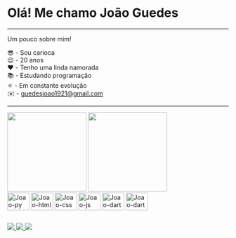 # Olá! Me chamo João Guedes
<hr>
Um pouco sobre mim!

😎 - Sou carioca <br>
😉 - 20 anos <br>
❤️ - Tenho uma linda namorada <br>
📚 - Estudando programação <br>
⚛️ - Em constante evolução <br>
✉️ - guedesjoao1921@gmail.com <br>
<hr>

<div>
  <img height="180cm" src="https://github-readme-stats.vercel.app/api?username=JoaoGuedes021&show_icons=true&theme=dracula"/>
  <img height="180cm" src="https://github-readme-stats.vercel.app/api/top-langs/?username=JoaoGuedes021&layout=compact&theme=dracula"/>
</div>

<div>
  <img align="center" alt="Joao-py" height="40" width="50" src="https://cdn.jsdelivr.net/gh/devicons/devicon@latest/icons/python/python-original.svg" />
  <img align="center" alt="Joao-html" height="40" width="50" src="https://cdn.jsdelivr.net/gh/devicons/devicon@latest/icons/html5/html5-original.svg" />
  <img align="center" alt="Joao-css" height="40" width="50" src="https://cdn.jsdelivr.net/gh/devicons/devicon@latest/icons/css3/css3-original.svg" />
  <img align="center" alt="Joao-js" height="40" width="50" src="https://cdn.jsdelivr.net/gh/devicons/devicon@latest/icons/javascript/javascript-original.svg" />
  <img align="center" alt="Joao-dart" height="40" width="50" src="https://cdn.jsdelivr.net/gh/devicons/devicon@latest/icons/dart/dart-original.svg" />
  <img align="center" alt="Joao-dart" height="40" width="50" src="https://cdn.jsdelivr.net/gh/devicons/devicon@latest/icons/flutter/flutter-original.svg" />
</div>

##

<div>
  <a href="https://www.instagram.com/guedex021/" target="_blank">
  <img src="https://img.shields.io/badge/Instagram-E4405F?style=for-the-badge&logo=instagram&logoColor=white" target="_blank">
  </a>
  <a href="https://www.linkedin.com/in/joao-vitor-guedes-antunes-900374217/" target="_blank">
  <img src="https://img.shields.io/badge/LinkedIn-0077B5?style=for-the-badge&logo=linkedin&logoColor=white" target="_blank">
  </a>
   <a href="https://wa.me/5585992646577" target="_blank">
  <img src="https://img.shields.io/badge/WhatsApp-25D366?style=for-the-badge&logo=whatsapp&logoColor=white" target="_blank">
  </a>
</div>
